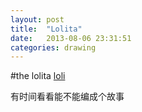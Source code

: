 ```yaml
---
layout: post
title:  "Lolita"
date:   2013-08-06 23:31:51
categories: drawing
---
```


#the lolita
[loli][1]

有时间看看能不能编成个故事

[1]: /static/images/drawing/lolita-frame.png